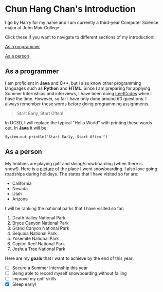 # Chun Hang Chan's Introduction
I go by Harry for my name and I am currently a third-year Computer Science major at John Muir College. 

Click these if you want to navigate to different sections of my introduction!

[As a programmer](#as-a-programmer)

[As a person](#as-a-person)

## As a programmer
I am proficient in **Java** and **C++**, but I also know other programming languages such as **Python** and **HTML**. Since I am preparing for applying Summer Internships and interviews, I have been doing [LeetCodes](https://leetcode.com/) when I have the time. However, so far I have only done around *60* questions. I always remember these words before doing programming assignments.
>Start Early, Start Often!

In UCSD, I will replace the typical "Hello World" with printing these words out. In **Java** it will be:

 `System.out.println("Start Early, Start Often!")`

## As a person
My hobbies are playing golf and skiing/snowboarding (when there is snow!). Here is a [picture](pics/IMG_3334.jpg) of the place I went snowboarding. I also love going roadships during holidays. The states that I have visited so far are:
- California
- Nevada
- Utah
- Arizona

I will be ranking the national parks that I have visited so far:
1. Death Valley National Park
2. Bryce Canyon National Park
3. Grand Canyon National Park
4. Sequoia National Park
5. Yosemite National Park
6. Capitol Reef National Park
7. Joshua Tree National Park

Here are my **goals** that I want to achieve by the end of this year:
- [ ] Secure a Summer internship this year
- [ ] Being able to record myself snowboarding without falling
- [ ] Improve my golf skills
- [x] Sleep early!